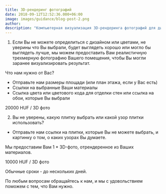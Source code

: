 ```yaml
---
title: 3D-рендеринг фотографий
date: 2018-09-12T12:52:36.000+06:00
image: images/guidance/blog-post-2.png
author: 
description: "Компьютерная визуализация 3D-рендеринга фотографий для дизайна интерьера"
---
```


1. Если Вы не можете определиться с дизайном или цветами, не уверины что Вы выбрали, будет выглядеть хорошо или могло бы выглядеть лучше, мы можем предоставить Вам реалистичную трехмерную фотографию Вашего помещения, чтобы Вы могли заранее визуализировать результат.

Что нам нужно от Вас?
- Отправьте нам размеры площади (или план этажа, если у Вас есть)
- Ссылки на выбранные Ваши материалы
- Ссылка цвета или цветового кода для отделки стен или ссылка на обои, которые Вы выбрали

20000 HUF / 3D фото

2. Вы не уверены, какую плитку выбрать или какой узор плитки использовать?

- Отправьте нам ссылки на плитки, которые Вы не можете выбрать, и картинку о том, о каких узорах Вы думаете.

Мы предоставим Вам 1 * 3D-фото, отрендеренное из Ваших материалов.

10000 HUF / 3D фото


Обычные сроки - до нескольких дней.

По любым вопросам обращайтесь к нам, и мы с удовольствием поможем с тем, что Вам нужно.